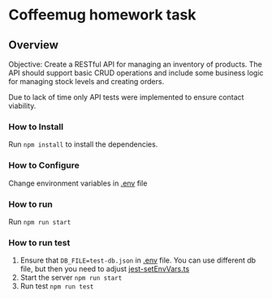 # Coffeemug homework task

## Overview

Objective: Create a RESTful API for managing an inventory of products. The API should support
basic CRUD operations and include some business logic for managing stock levels
and creating orders.

Due to lack of time only API tests were implemented to ensure contact viability.

### How to Install

Run `npm install` to install the dependencies.

### How to Configure

Change environment variables in [.env](.env) file

### How to run

Run `npm run start`

### How to run test

1. Ensure that `DB_FILE=test-db.json` in [.env](.env) file. You can use different db file, but then you need to adjust [jest-setEnvVars.ts](tests/jest-setEnvVars.ts)
2. Start the server `npm run start`
3. Run test `npm run test`
